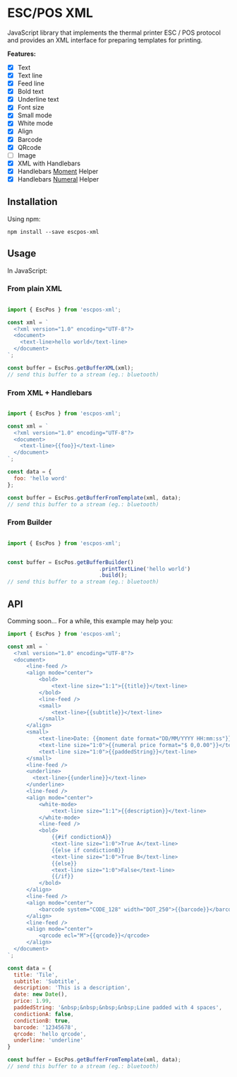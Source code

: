 # ESC/POS XML

JavaScript library that implements the thermal printer ESC / POS protocol and provides an XML interface for preparing templates for printing.

**Features:**
- [x] Text
- [x] Text line
- [x] Feed line
- [x] Bold text
- [x] Underline text
- [x] Font size
- [x] Small mode
- [x] White mode
- [x] Align
- [x] Barcode
- [x] QRcode
- [ ]  Image
- [x] XML with Handlebars
- [x] Handlebars [Moment](http://momentjs.com) Helper
- [x] Handlebars [Numeral](http://numeraljs.com) Helper

## Installation

Using npm:

```
npm install --save escpos-xml
```

## Usage

In JavaScript:

### From plain XML
```js

import { EscPos } from 'escpos-xml';

const xml = `
  <?xml version="1.0" encoding="UTF-8"?>
  <document>
    <text-line>hello world</text-line>
  </document>
`;

const buffer = EscPos.getBufferXML(xml);
// send this buffer to a stream (eg.: bluetooth)

```

### From XML + Handlebars
```js

import { EscPos } from 'escpos-xml';

const xml = `
  <?xml version="1.0" encoding="UTF-8"?>
  <document>
    <text-line>{{foo}}</text-line>
  </document>
`;

const data = {
  foo: 'hello word'
};

const buffer = EscPos.getBufferFromTemplate(xml, data);
// send this buffer to a stream (eg.: bluetooth)

```

### From Builder
```js

import { EscPos } from 'escpos-xml';


const buffer = EscPos.getBufferBuilder()
                             .printTextLine('hello world')
                             .build();
// send this buffer to a stream (eg.: bluetooth)

```

## API

Comming soon...
For a while, this example may help you:

```js
import { EscPos } from 'escpos-xml';

const xml = `
  <?xml version="1.0" encoding="UTF-8"?>
  <document>
      <line-feed />
      <align mode="center">
          <bold>
              <text-line size="1:1">{{title}}</text-line>
          </bold>
          <line-feed />
          <small>
              <text-line>{{subtitle}}</text-line>
          </small>
      </align>
      <small>
          <text-line>Date: {{moment date format="DD/MM/YYYY HH:mm:ss"}}</text-line>
          <text-line size="1:0">{{numeral price format="$ 0,0.00"}}</text-line>
          <text-line size="1:0">{{paddedString}}</text-line>
      </small>
      <line-feed />
      <underline>
        <text-line>{{underline}}</text-line>
      </underline>
      <line-feed />
      <align mode="center">
          <white-mode>
              <text-line size="1:1">{{description}}</text-line>
          </white-mode>
          <line-feed />
          <bold>
              {{#if condictionA}}
              <text-line size="1:0">True A</text-line>
              {{else if condictionB}}
              <text-line size="1:0">True B</text-line>
              {{else}}
              <text-line size="1:0">False</text-line>
              {{/if}}
          </bold>
      </align>
      <line-feed />
      <align mode="center">
          <barcode system="CODE_128" width="DOT_250">{{barcode}}</barcode>
      </align>
      <line-feed />
      <align mode="center">
          <qrcode ecl="M">{{qrcode}}</qrcode>
      </align>
  </document>
`;

const data = {
  title: 'Tile',
  subtitle: 'Subtitle',
  description: 'This is a description',
  date: new Date(),
  price: 1.99,
  paddedString: '&nbsp;&nbsp;&nbsp;&nbsp;Line padded with 4 spaces',
  condictionA: false,
  condictionB: true,
  barcode: '12345678',
  qrcode: 'hello qrcode',
  underline: 'underline'
}

const buffer = EscPos.getBufferFromTemplate(xml, data);
// send this buffer to a stream (eg.: bluetooth)

```

